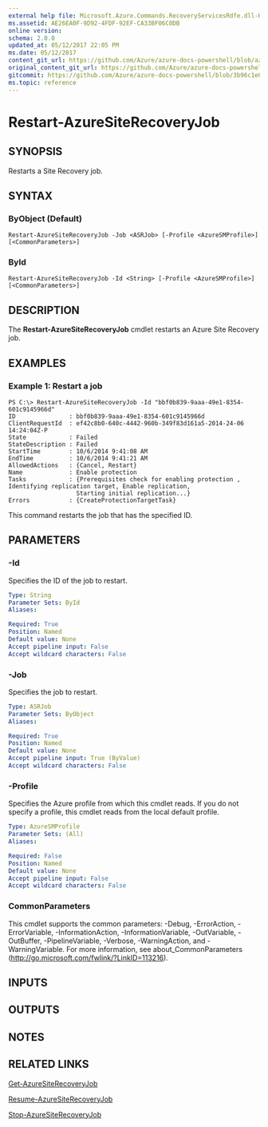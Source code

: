 ```yaml
---
external help file: Microsoft.Azure.Commands.RecoveryServicesRdfe.dll-Help.xml
ms.assetid: AE26EA0F-9D92-4FDF-92EF-CA33BF06C0DB
online version:
schema: 2.0.0
updated_at: 05/12/2017 22:05 PM
ms.date: 05/12/2017
content_git_url: https://github.com/Azure/azure-docs-powershell/blob/azurestack/azureps-cmdlets-docs/ServiceManagement/Azure/v4.0.0/Restart-AzureSiteRecoveryJob.md
original_content_git_url: https://github.com/Azure/azure-docs-powershell/blob/azurestack/azureps-cmdlets-docs/ServiceManagement/Azure/v4.0.0/Restart-AzureSiteRecoveryJob.md
gitcommit: https://github.com/Azure/azure-docs-powershell/blob/3b96c1e0b28fc56dfbf6de55728d5478e0d02def
ms.topic: reference
---
```


# Restart-AzureSiteRecoveryJob

## SYNOPSIS
Restarts a Site Recovery job.

## SYNTAX

### ByObject (Default)
```
Restart-AzureSiteRecoveryJob -Job <ASRJob> [-Profile <AzureSMProfile>] [<CommonParameters>]
```

### ById
```
Restart-AzureSiteRecoveryJob -Id <String> [-Profile <AzureSMProfile>] [<CommonParameters>]
```

## DESCRIPTION
The **Restart-AzureSiteRecoveryJob** cmdlet restarts an Azure Site Recovery job.

## EXAMPLES

### Example 1: Restart a job
```
PS C:\> Restart-AzureSiteRecoveryJob -Id "bbf0b839-9aaa-49e1-8354-601c9145966d"
ID               : bbf0b839-9aaa-49e1-8354-601c9145966d
ClientRequestId  : ef42c8b0-640c-4442-960b-349f83d161a5-2014-24-06 14:24:04Z-P
State            : Failed
StateDescription : Failed
StartTime        : 10/6/2014 9:41:08 AM
EndTime          : 10/6/2014 9:41:21 AM
AllowedActions   : {Cancel, Restart}
Name             : Enable protection
Tasks            : {Prerequisites check for enabling protection , Identifying replication target, Enable replication, 
                   Starting initial replication...} 
Errors           : {CreateProtectionTargetTask}
```

This command restarts the job that has the specified ID.

## PARAMETERS

### -Id
Specifies the ID of the job to restart.

```yaml
Type: String
Parameter Sets: ById
Aliases: 

Required: True
Position: Named
Default value: None
Accept pipeline input: False
Accept wildcard characters: False
```

### -Job
Specifies the job to restart.

```yaml
Type: ASRJob
Parameter Sets: ByObject
Aliases: 

Required: True
Position: Named
Default value: None
Accept pipeline input: True (ByValue)
Accept wildcard characters: False
```

### -Profile
Specifies the Azure profile from which this cmdlet reads.
If you do not specify a profile, this cmdlet reads from the local default profile.

```yaml
Type: AzureSMProfile
Parameter Sets: (All)
Aliases: 

Required: False
Position: Named
Default value: None
Accept pipeline input: False
Accept wildcard characters: False
```

### CommonParameters
This cmdlet supports the common parameters: -Debug, -ErrorAction, -ErrorVariable, -InformationAction, -InformationVariable, -OutVariable, -OutBuffer, -PipelineVariable, -Verbose, -WarningAction, and -WarningVariable. For more information, see about_CommonParameters (http://go.microsoft.com/fwlink/?LinkID=113216).

## INPUTS

## OUTPUTS

## NOTES

## RELATED LINKS

[Get-AzureSiteRecoveryJob](./Get-AzureSiteRecoveryJob.md)

[Resume-AzureSiteRecoveryJob](./Resume-AzureSiteRecoveryJob.md)

[Stop-AzureSiteRecoveryJob](./Stop-AzureSiteRecoveryJob.md)


